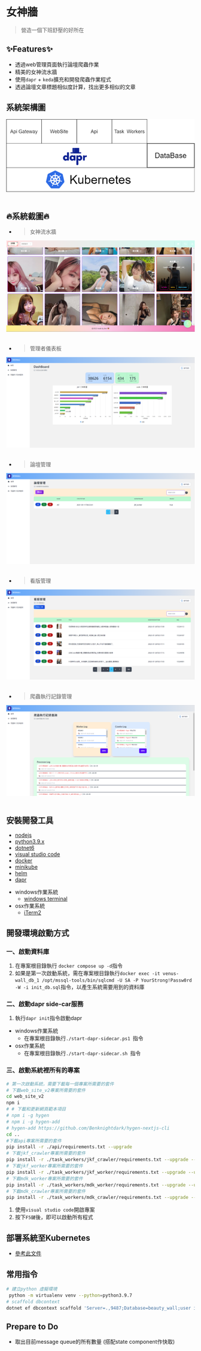 # 女神牆
> 營造一個下班舒壓的好所在
## ✨Features✨
- 透過web管理頁面執行論壇爬蟲作業
- 精美的女神流水牆
- 使用``dapr`` + ``keda``擴充和開發爬蟲作業程式
- 透過論壇文章標題相似度計算，找出更多相似的文章
## 系統架構圖
<center><img src="./drawio/SystemArchitecture.png" /></center>
<br/>

## 🔥系統截圖🔥
- > 女神流水牆
<center><img src="./screenshots/1.png" /></center>
<br/>

- > 管理者儀表板
<center><img src="./screenshots/4.png" /></center>
<br/>

- > 論壇管理
<center><img src="./screenshots/2.png" /></center>
<br/>

- > 看版管理
<center><img src="./screenshots/3.png" /></center>
<br/>

- > 爬蟲執行記錄管理
<center><img src="./screenshots/5.png" /></center>
<br/>

## 安裝開發工具
- [nodejs](https://nodejs.org/en/)
- [python3.9.x](https://www.python.org/downloads/release/python-399/)
- [dotnet6](https://dotnet.microsoft.com/download/dotnet/6.0)
- [visual studio code](https://code.visualstudio.com/)
- [docker](https://www.docker.com/)
- [minikube](https://minikube.sigs.k8s.io/docs/start/)
- [helm](https://helm.sh/)
- [dapr](https://dapr.io/)
* windows作業系統
  - [windows terminal](https://www.microsoft.com/zh-tw/p/windows-terminal/9n0dx20hk701?activetab=pivot:overviewtab) 
* osx作業系統
  - [iTerm2](https://iterm2.com/)
## 開發環境啟動方式
### 一、啟動資料庫
1. 在專案根目錄執行 ```docker compose up -d```指令
2. 如果是第一次啟動系統，需在專案根目錄執行```docker exec -it venus-wall_db_1 /opt/mssql-tools/bin/sqlcmd -U SA -P YourStrong!Passw0rd  -W -i init_db.sql```指令，以產生系統需要用到的資料庫
### 二、啟動dapr side-car服務
1. 執行```dapr init```指令啟動dapr
* windows作業系統
   - 在專案根目錄執行```./start-dapr-sidecar.ps1 ```指令
* osx作業系統
   - 在專案根目錄執行```./start-dapr-sidecar.sh ```指令
### 三、啟動系統裡所有的專案
``` bash
# 第一次啟動系統，需要下載每一個專案所需要的套件
# 下載web_site_v2專案所需要的套件
cd web_site_v2
npm i 
# # 下載和更新網頁範本項目
# npm i -g hygen
# npm i -g hygen-add 
# hygen-add https://github.com/Benknightdark/hygen-nextjs-cli
cd ..
#下載api專案所需要的套件
pip install -r ./api/requirements.txt --upgrade
# 下載jkf_crawler專案所需要的套件
pip install -r ./task_workers/jkf_crawler/requirements.txt --upgrade --user
# 下載jkf_worker專案所需要的套件
pip install -r ./task_workers/jkf_worker/requirements.txt --upgrade --user
# 下載mdk_worker專案所需要的套件
pip install -r ./task_workers/mdk_worker/requirements.txt --upgrade --user
# 下載mdk_crawler專案所需要的套件
pip install -r ./task_workers/mdk_crawler/requirements.txt --upgrade --user

```
1. 使用```visual studio code```開啟專案
2. 按下```F5鍵```後，即可以啟動所有程式 

## 部署系統至Kubernetes
- [參考此文件](./deploy#readme)
## 常用指令
``` bash
# 建立python 虛擬環境
 python -m virtualenv venv --python=python3.9.7
# scaffold dbcontext
dotnet ef dbcontext scaffold 'Server=.,9487;Database=beauty_wall;user id=sa;password=YourStrong!Passw0rd' 'Microsoft.EntityFrameworkCore.SqlServer'  -o Models/DBModels -f -c BeautyDBContext --use-database-names --no-build --json
```

## Prepare to Do
- 取出目前message queue的所有數量 (搭配state component作快取)
